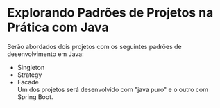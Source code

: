 # Explorando Padrões de Projetos na Prática com Java
Serão abordados dois projetos com os seguintes padrões de desenvolvimento em Java:
* Singleton
* Strategy
* Facade  
Um dos projetos será desenvolvido com "java puro" e o outro com Spring Boot.
